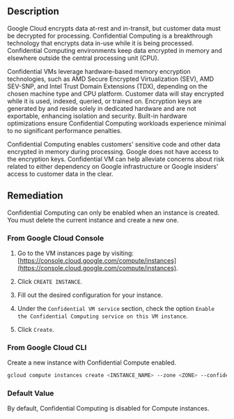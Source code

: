 ## Description

Google Cloud encrypts data at-rest and in-transit, but customer data must be decrypted for processing. Confidential Computing is a breakthrough technology that encrypts data in-use while it is being processed. Confidential Computing environments keep data encrypted in memory and elsewhere outside the central processing unit (CPU).

Confidential VMs leverage hardware-based memory encryption technologies, such as AMD Secure Encrypted Virtualization (SEV), AMD SEV-SNP, and Intel Trust Domain Extensions (TDX), depending on the chosen machine type and CPU platform. Customer data will stay encrypted while it is used, indexed, queried, or trained on. Encryption keys are generated by and reside solely in dedicated hardware and are not exportable, enhancing isolation and security. Built-in hardware optimizations ensure Confidential Computing workloads experience minimal to no significant performance penalties.

Confidential Computing enables customers' sensitive code and other data encrypted in memory during processing. Google does not have access to the encryption keys. Confidential VM can help alleviate concerns about risk related to either dependency on Google infrastructure or Google insiders' access to customer data in the clear.

## Remediation

Confidential Computing can only be enabled when an instance is created. You must delete the current instance and create a new one.

### From Google Cloud Console

1. Go to the VM instances page by visiting: [https://console.cloud.google.com/compute/instances](https://console.cloud.google.com/compute/instances).

2. Click `CREATE INSTANCE`.

3. Fill out the desired configuration for your instance.

4. Under the `Confidential VM service` section, check the option `Enable the Confidential Computing service on this VM instance`.

5. Click `Create`.

### From Google Cloud CLI

Create a new instance with Confidential Compute enabled.

```bash
gcloud compute instances create <INSTANCE_NAME> --zone <ZONE> --confidential-compute --maintenance-policy=TERMINATE
```

### Default Value

By default, Confidential Computing is disabled for Compute instances.
